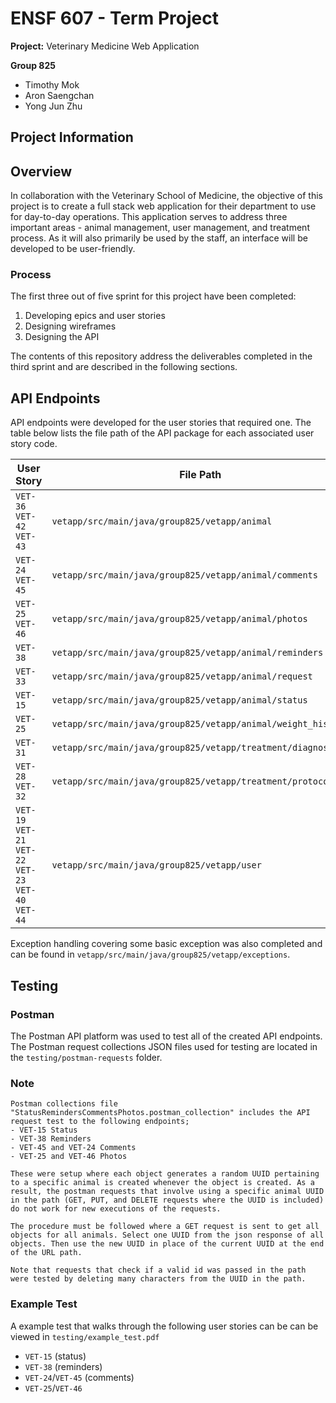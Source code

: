 # ENSF 607 - Term Project

**Project:** Veterinary Medicine Web Application

**Group 825**
- Timothy Mok
- Aron Saengchan
- Yong Jun Zhu

## Project Information

## Overview
In collaboration with the Veterinary School of Medicine, the objective of this project is to create a full stack web application for their department to use for day-to-day operations. This application serves to address three important areas - animal management, user management, and treatment process. As it will also primarily be used by the staff, an interface will be developed to be user-friendly.

### Process
The first three out of five sprint for this project have been completed:

1. Developing epics and user stories
2. Designing wireframes
3. Designing the API

The contents of this repository address the deliverables completed in the third sprint and are described in the following sections.

## API Endpoints

API endpoints were developed for the user stories that required one. The table below lists the file path of the API package for each associated user story code.

| User Story                                                                | File Path                                                    |
| ------------------------------------------------------------------------- | ------------------------------------------------------------ |
| `VET-36`</br>`VET-42`</br>`VET-43`                                        | `vetapp/src/main/java/group825/vetapp/animal`                |
| `VET-24`</br>`VET-45`                                                     | `vetapp/src/main/java/group825/vetapp/animal/comments`       |
| `VET-25`</br>`VET-46`                                                     | `vetapp/src/main/java/group825/vetapp/animal/photos`         |
| `VET-38`                                                                  | `vetapp/src/main/java/group825/vetapp/animal/reminders`      |
| `VET-33`                                                                  | `vetapp/src/main/java/group825/vetapp/animal/request`        |
| `VET-15`                                                                  | `vetapp/src/main/java/group825/vetapp/animal/status`         |
| `VET-25`                                                                  | `vetapp/src/main/java/group825/vetapp/animal/weight_history` |
| `VET-31`                                                                  | `vetapp/src/main/java/group825/vetapp/treatment/diagnosis`   |
| `VET-28`</br>`VET-32`                                                     | `vetapp/src/main/java/group825/vetapp/treatment/protocol`    |
| `VET-19`</br>`VET-21`</br>`VET-22`</br>`VET-23`</br>`VET-40`</br>`VET-44` | `vetapp/src/main/java/group825/vetapp/user`                  |

Exception handling covering some basic exception was also completed and can be found in `vetapp/src/main/java/group825/vetapp/exceptions`.

## Testing

### Postman 

The Postman API platform was used to test all of the created API endpoints. The Postman request collections JSON files used for testing are located in the `testing/postman-requests` folder.

### Note

```
Postman collections file "StatusRemindersCommentsPhotos.postman_collection" includes the API request test to the following endpoints;
- VET-15 Status
- VET-38 Reminders
- VET-45 and VET-24 Comments
- VET-25 and VET-46 Photos

These were setup where each object generates a random UUID pertaining to a specific animal is created whenever the object is created. As a result, the postman requests that involve using a specific animal UUID in the path (GET, PUT, and DELETE requests where the UUID is included) do not work for new executions of the requests.

The procedure must be followed where a GET request is sent to get all objects for all animals. Select one UUID from the json response of all objects. Then use the new UUID in place of the current UUID at the end of the URL path.

Note that requests that check if a valid id was passed in the path were tested by deleting many characters from the UUID in the path.
```

### Example Test

A example test that walks through the following user stories can be can be viewed in `testing/example_test.pdf` 
- `VET-15` (status)
- `VET-38` (reminders)
- `VET-24`/`VET-45` (comments)
- `VET-25`/`VET-46`
